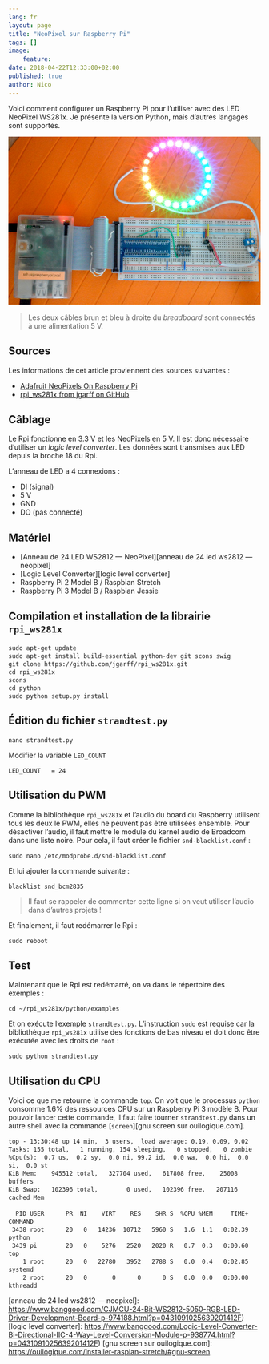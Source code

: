 ```yaml
---
lang: fr
layout: page
title: "NeoPixel sur Raspberry Pi"
tags: []
image:
    feature:
date: 2018-04-22T12:33:00+02:00
published: true
author: Nico
---
```


Voici comment configurer un Raspberry Pi pour l’utiliser avec des LED NeoPixel WS281x. Je présente la version Python, mais d’autres langages sont supportés.

[![NeoPixel sur Raspberry Pi][image-1]][image-1]

> Les deux câbles brun et bleu à droite du _breadboard_ sont connectés à une alimentation 5 V.

## Sources

Les informations de cet article proviennent des sources suivantes :

-   [Adafruit NeoPixels On Raspberry Pi][adafruit neopixels on raspberry pi]
-   [rpi_ws281x from jgarff on GitHub][rpi_ws281x from jgarff on github]

## Câblage

Le Rpi fonctionne en 3.3 V et les NeoPixels en 5 V. Il est donc nécessaire d’utiliser un _logic level converter_. Les données sont transmises aux LED depuis la broche 18 du Rpi.

L’anneau de LED a 4 connexions :

-   DI (signal)
-   5 V
-   GND
-   DO (pas connecté)

## Matériel

-   [Anneau de 24 LED WS2812 — NeoPixel][anneau de 24 led ws2812 — neopixel]
-   [Logic Level Converter][logic level converter]
-   Raspberry Pi 2 Model B / Raspbian Stretch
-   Raspberry Pi 3 Model B / Raspbian Jessie

## Compilation et installation de la librairie `rpi_ws281x`

    sudo apt-get update
    sudo apt-get install build-essential python-dev git scons swig
    git clone https://github.com/jgarff/rpi_ws281x.git
    cd rpi_ws281x
    scons
    cd python
    sudo python setup.py install

## Édition du fichier `strandtest.py`

    nano strandtest.py

Modifier la variable `LED_COUNT`

    LED_COUNT   = 24

## Utilisation du PWM

Comme la bibliothèque `rpi_ws281x` et l’audio du board du Raspberry utilisent tous les deux le PWM, elles ne peuvent pas être utilisées ensemble. Pour désactiver l’audio, il faut mettre le module du kernel audio de Broadcom dans une liste noire. Pour cela, il faut créer le fichier `snd-blacklist.conf` :

    sudo nano /etc/modprobe.d/snd-blacklist.conf

Et lui ajouter la commande suivante :

    blacklist snd_bcm2835

> Il faut se rappeler de commenter cette ligne si on veut utiliser l’audio dans d’autres projets !

Et finalement, il faut redémarrer le Rpi :

    sudo reboot

## Test

Maintenant que le Rpi est redémarré, on va dans le répertoire des exemples :

    cd ~/rpi_ws281x/python/examples

Et on exécute l’exemple `strandtest.py`. L’instruction `sudo` est requise car la bibliothèque `rpi_ws281x` utilise des fonctions de bas niveau et doit donc être exécutée avec les droits de `root` :

    sudo python strandtest.py

## Utilisation du CPU

Voici ce que me retourne la commande `top`. On voit que le processus `python` consomme 1.6% des ressources CPU sur un Raspberry Pi 3 modèle B. Pour pouvoir lancer cette commande, il faut faire tourner `strandtest.py` dans un autre shell avec la commande [`screen`][gnu screen sur ouilogique.com].

    top - 13:30:48 up 14 min,  3 users,  load average: 0.19, 0.09, 0.02
    Tasks: 155 total,   1 running, 154 sleeping,   0 stopped,   0 zombie
    %Cpu(s):  0.7 us,  0.2 sy,  0.0 ni, 99.2 id,  0.0 wa,  0.0 hi,  0.0 si,  0.0 st
    KiB Mem:    945512 total,   327704 used,   617808 free,    25008 buffers
    KiB Swap:   102396 total,        0 used,   102396 free.   207116 cached Mem

      PID USER      PR  NI    VIRT    RES    SHR S  %CPU %MEM     TIME+ COMMAND
     3438 root      20   0   14236  10712   5960 S   1.6  1.1   0:02.39 python
     3439 pi        20   0    5276   2520   2020 R   0.7  0.3   0:00.60 top
        1 root      20   0   22780   3952   2788 S   0.0  0.4   0:02.85 systemd
        2 root      20   0       0      0      0 S   0.0  0.0   0:00.00 kthreadd

[image-1]: ../../files/2018-04-22-neopixel-raspberry-pi/2018-04-22-neopixel-raspberry-pi-001_lowres.jpg
[adafruit neopixels on raspberry pi]: https://learn.adafruit.com/neopixels-on-raspberry-pi/software
[rpi_ws281x from jgarff on github]: https://github.com/jgarff/rpi_ws281x
[anneau de 24 led ws2812 — neopixel]: https://www.banggood.com/CJMCU-24-Bit-WS2812-5050-RGB-LED-Driver-Development-Board-p-974188.html?p=0431091025639201412F)
[logic level converter]: https://www.banggood.com/Logic-Level-Converter-Bi-Directional-IIC-4-Way-Level-Conversion-Module-p-938774.html?p=0431091025639201412F)
[gnu screen sur ouilogique.com]: https://ouilogique.com/installer-raspian-stretch/#gnu-screen
